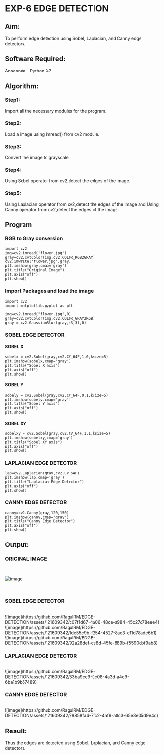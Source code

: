# EXP-6 EDGE DETECTION
## Aim:
To perform edge detection using Sobel, Laplacian, and Canny edge detectors.

## Software Required:
Anaconda - Python 3.7

## Algorithm:
### Step1:
Import all the necessary modules for the program.

### Step2:
Load a image using imread() from cv2 module.

### Step3:
Convert the image to grayscale

### Step4:
Using Sobel operator from cv2,detect the edges of the image.

### Step5:

Using Laplacian operator from cv2,detect the edges of the image and Using Canny operator from cv2,detect the edges of the image.

## Program
### RGB to Gray conversion
```
import cv2
img=cv2.imread('flower.jpg')
gray=cv2.cvtColor(img,cv2.COLOR_RGB2GRAY)
cv2.imwrite('flower.jpg',gray)
plt.imshow(gray,cmap='gray')
plt.title("Original Image")
plt.axis("off")
plt.show()
```
### Import Packages and load the image
```
import cv2
import matplotlib.pyplot as plt

img=cv2.imread("flower.jpg",0)
gray=cv2.cvtColor(img,cv2.COLOR_GRAY2RGB)
gray = cv2.GaussianBlur(gray,(3,3),0)
```
### SOBEL EDGE DETECTOR
#### SOBEL X
```
sobelx = cv2.Sobel(gray,cv2.CV_64F,1,0,ksize=5)
plt.imshow(sobelx,cmap='gray')
plt.title("Sobel X axis")
plt.axis("off")
plt.show()
```
#### SOBEL Y
```
sobely = cv2.Sobel(gray,cv2.CV_64F,0,1,ksize=5)
plt.imshow(sobely,cmap='gray')
plt.title("Sobel Y axis")
plt.axis("off")
plt.show()
```
#### SOBEL XY
```
sobelxy = cv2.Sobel(gray,cv2.CV_64F,1,1,ksize=5)
plt.imshow(sobelxy,cmap='gray')
plt.title("Sobel XY axis")
plt.axis("off")
plt.show()
```
### LAPLACIAN EDGE DETECTOR
```
lap=cv2.Laplacian(gray,cv2.CV_64F)
plt.imshow(lap,cmap='gray')
plt.title("Laplacian Edge Detector")
plt.axis("off")
plt.show()
```
### CANNY EDGE DETECTOR
```
canny=cv2.Canny(gray,120,150)
plt.imshow(canny,cmap='gray')
plt.title("Canny Edge Detector")
plt.axis("off")
plt.show()
```
## Output:
### ORIGINAL IMAGE
<br>

![image](https://github.com/RagulRM/EDGE-DETECTION/assets/121609342/a0a10810-9725-462a-a811-5a0a8ecf8522)

<br>

### SOBEL EDGE DETECTOR
<br>
![image](https://github.com/RagulRM/EDGE-DETECTION/assets/121609342/c07f1d67-4a06-48ce-a984-45c27c78eee4)

<br>
![image](https://github.com/RagulRM/EDGE-DETECTION/assets/121609342/1de55c9b-f254-4527-8ae3-c11d78ade6b1)

<br>
![image](https://github.com/RagulRM/EDGE-DETECTION/assets/121609342/92a28def-ce8d-45fe-889b-f5590cbf9ab8)


### LAPLACIAN EDGE DETECTOR
<br>
![image](https://github.com/RagulRM/EDGE-DETECTION/assets/121609342/83ba9ce9-9c08-4a3d-a4e9-6ba1b9b57489)

<br>

### CANNY EDGE DETECTOR
<br>
![image](https://github.com/RagulRM/EDGE-DETECTION/assets/121609342/78858fa4-7fc2-4af9-a0c3-65e3e05d9e4c)

<br>

## Result:
Thus the edges are detected using Sobel, Laplacian, and Canny edge detectors.
